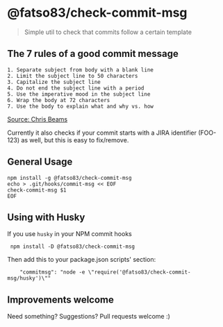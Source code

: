 # @fatso83/check-commit-msg
> Simple util to check that commits follow a certain template

## The 7 rules of a good commit message

    1. Separate subject from body with a blank line
    2. Limit the subject line to 50 characters
    3. Capitalize the subject line
    4. Do not end the subject line with a period
    5. Use the imperative mood in the subject line
    6. Wrap the body at 72 characters
    7. Use the body to explain what and why vs. how

[Source: Chris Beams](https://chris.beams.io/posts/git-commit/#seven-rules)

Currently it also checks if your commit starts with a JIRA identifier (FOO-123) as well,
but this is easy to fix/remove.

## General Usage
```
npm install -g @fatso83/check-commit-msg
echo > .git/hooks/commit-msg << EOF
check-commit-msg $1
EOF
```

## Using with Husky
If you use `husky` in your NPM commit hooks
```
 npm install -D @fatso83/check-commit-msg
```
Then add this to your package.json scripts' section:
```
    "commitmsg": "node -e \"require('@fatso83/check-commit-msg/husky')\""
```

## Improvements welcome
Need something? Suggestions? Pull requests welcome :)
